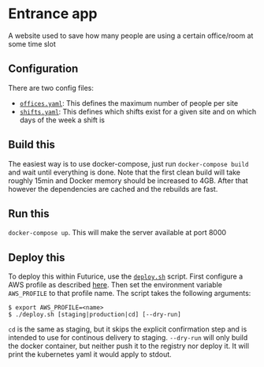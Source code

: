 # Entrance app

A website used to save how many people are using a certain office/room at some time slot

## Configuration

There are two config files:

-   [`offices.yaml`](./offices.yaml): This defines the maximum number of people per site
-   [`shifts.yaml`](./shifts.yaml): This defines which shifts exist for a given site and on which days of the week a shift is

## Build this

The easiest way is to use docker-compose, just run `docker-compose build` and wait until everything is done.
Note that the first clean build will take roughly 15min and Docker memory should be increased to 4GB.
After that however the dependencies are cached and the rebuilds are fast.

## Run this

`docker-compose up`. This will make the server available at port 8000

## Deploy this

To deploy this within Futurice, use the [`deploy.sh`](./deploy.sh) script. First configure a AWS profile as described [here](https://welcome.play.futurice.com/). Then set the environment variable `AWS_PROFILE` to that profile name. The script takes the following arguments:

```
$ export AWS_PROFILE=<name>
$ ./deploy.sh [staging|production|cd] [--dry-run]
```

`cd` is the same as staging, but it skips the explicit confirmation step and is intended to use for continous delivery to staging. `--dry-run` will only build the docker container, but neither push it to the registry nor deploy it. It will print the kubernetes yaml it would apply to stdout.
